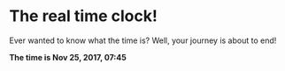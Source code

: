 # The real time clock!

Ever wanted to know what the time is? Well, your journey is about to end!

**The time is Nov 25, 2017, 07:45**